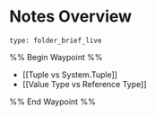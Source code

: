 # Notes Overview
 
```ccard
type: folder_brief_live
```
 
%% Begin Waypoint %%
- [[Tuple vs System.Tuple]]
- [[Value Type vs Reference Type]]

%% End Waypoint %%